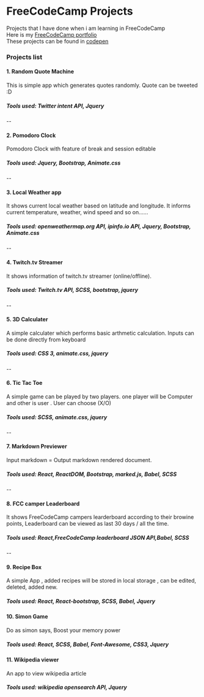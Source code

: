 # FreeCodeCamp Projects
Projects that I have done when i am learning in FreeCodeCamp  
Here is my [FreeCodeCamp portfolio](https://www.freecodecamp.com/rameshsyn)  
These projects can be found in [codepen](http://codepen.io/collection/AdGoaM/)  

### Projects list 
#### 1. Random Quote Machine
   This is simple app which generates quotes randomly. Quote can be tweeted :D  
#####   Tools used: Twitter intent API, Jquery   
--




#### 2. Pomodoro Clock 
   Pomodoro Clock with feature of break and session editable   
#####   Tools used: Jquery, Bootstrap, Animate.css
--

   
#### 3. Local Weather app
   It shows current local weather based on latitude and longitude.  It informs current temperature, weather, wind speed and so on......
#####   Tools used: openweathermap.org API, ipinfo.io API, Jquery, Bootstrap, Animate.css
--


#### 4. Twitch.tv Streamer
   It shows information of twitch.tv streamer (online/offline).
#####   Tools used: Twitch.tv API, SCSS, bootstrap, jquery
--


#### 5. 3D Calculater
   A simple calculater which performs basic arthmetic calculation. Inputs can be done directly from keyboard 
#####   Tools used: CSS 3, animate.css, jquery
--


#### 6. Tic Tac Toe 
   A simple game can be played by two players. one player will be Computer and other is user . User can choose  (X/O)
#####   Tools used: SCSS, animate.css, jquery
--


#### 7. Markdown Previewer
   Input markdown = Output markdown rendered document.
#####    Tools used: React, ReactDOM, Bootstrap, marked.js, Babel, SCSS
--


#### 8. FCC camper Leaderboard
   It shows FreeCodeCamp campers learderboard according to their browine points, Leaderboard can be viewed as last 30 days / all the time.
#####    Tools used: React,FreeCodeCamp leaderboard JSON API,Babel, SCSS
--

#### 9. Recipe Box
   A simple App ,   added recipes will be stored in local storage , can be edited, deleted, added new.
#####    Tools used: React, React-bootstrap, SCSS, Babel, Jquery

#### 10. Simon Game
   Do as simon says, Boost your memory power
#####    Tools used: React, SCSS, Babel, Font-Awesome, CSS3, Jquery

#### 11. Wikipedia viewer
   An app to view wikipedia article
#####    Tools used: wikipedia opensearch API, Jquery
